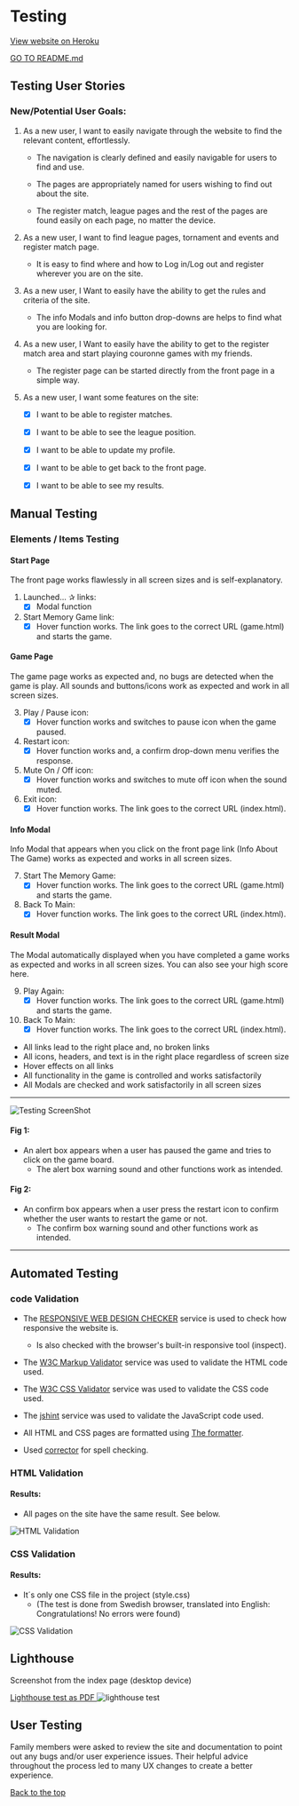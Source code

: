 # Testing

[View website on Heroku](https://manello-couronne.herokuapp.com/)

[GO TO README.md](README.md)

## Testing User Stories

### New/Potential User Goals:

1. As a new user, I want to easily navigate through the website to find the relevant content, effortlessly.

   - The navigation is clearly defined and easily navigable for users to find and use.

   - The pages are appropriately named for users wishing to find out about the site.

   - The register match, league pages and the rest of the pages are found easily on each page, no matter the device.
   
2. As a new user, I want to find league pages, tornament and events and register match page.

   - It is easy to find where and how to Log in/Log out and register wherever you are on the site.

3. As a new user, I Want to easily have the ability to get the rules and criteria of the site.

   - The info Modals and info button drop-downs are helps to find what you are looking for.

4. As a new user, I Want to easily have the ability to get to the register match area and start playing couronne games with my friends.

   - The register page can be started directly from the front page in a simple way.

5. As a new user, I want some features on the site:

   - [x] I want to be able to register matches.

   - [x] I want to be able to see the league position.

   - [x] I want to be able to update my profile.

   - [x] I want to be able to get back to the front page.

   - [x] I want to be able to see my  results.

## Manual Testing

### Elements / Items Testing


#### Start Page

The front page works flawlessly in all screen sizes and is self-explanatory.

1. Launched... ✰  links:
   - [x] Modal function 
2. Start Memory Game link:
   - [x] Hover function works. The link goes to the correct URL (game.html) and starts the game.

#### Game Page

The game page works as expected and, no bugs are detected when the game is play. All sounds and buttons/icons work as expected and work in all screen sizes.

3. Play / Pause icon:
   - [x] Hover function works and switches to pause icon when the game paused.
4. Restart icon:
   - [x] Hover function works and, a confirm drop-down menu verifies the response.
5. Mute On / Off icon:
   - [x] Hover function works and switches to mute off icon when the sound muted.
6. Exit icon:
   - [x] Hover function works. The link goes to the correct URL (index.html).

#### Info Modal

Info Modal that appears when you click on the front page link (Info About The Game) works as expected and works in all screen sizes.

7. Start The Memory Game:
   - [x] Hover function works. The link goes to the correct URL (game.html) and starts the game.
8. Back To Main:
   - [x] Hover function works. The link goes to the correct URL (index.html).

#### Result Modal

The Modal automatically displayed when you have completed a game works as expected and works in all screen sizes. You can also see your high score here.

9. Play Again:
   - [x] Hover function works. The link goes to the correct URL (game.html) and starts the game.
10. Back To Main:
    - [x] Hover function works. The link goes to the correct URL (index.html).

- All links lead to the right place and, no broken links
- All icons, headers, and text is in the right place regardless of screen size
- Hover effects on all links
- All functionality in the game is controlled and works satisfactorily
- All Modals are checked and work satisfactorily in all screen sizes

---

![Testing ScreenShot](assets/readme-resources/alert-confirm.jpg)

#### Fig 1:

- An alert box appears when a user has paused the game and tries to click on the game board.
  - The alert box warning sound and other functions work as intended.

#### Fig 2:

- An confirm box appears when a user press the restart icon to confirm whether the user wants to restart the game or not.
  - The confirm box warning sound and other functions work as intended.

---

## Automated Testing

### code Validation

- The [RESPONSIVE WEB DESIGN CHECKER](https://responsivedesignchecker.com/) service is used to check how responsive the website is.

  - Is also checked with the browser's built-in responsive tool (inspect).

- The [W3C Markup Validator](https://validator.w3.org/) service was used to validate the HTML code used.

- The [W3C CSS Validator](https://jigsaw.w3.org/css-validator/) service was used to validate the CSS code used.

- The [jshint](https://jshint.com/) service was used to validate the JavaScript code used.

- All HTML and CSS pages are formatted using [The formatter](https://www.freeformatter.com/).

- Used [corrector](https://www.corrector.co/) for spell checking.

### HTML Validation

#### Results:

- All pages on the site have the same result. See below.

![HTML Validation](assets/readme-resources/html-validaor-image.jpg)

### CSS Validation

#### Results:

- It´s only one CSS file in the project (style.css)
  - (The test is done from Swedish browser, translated into English: Congratulations! No errors were found)

![CSS Validation](assets/readme-resources/css-validaor-image.jpg)

## Lighthouse

Screenshot from the index page (desktop device)

[Lighthouse test as PDF ](assets/readme-resources/lighthouse.pdf)
![lighthouse test](assets/readme-resources/lighthouse-index.jpg)

## User Testing

Family members were asked to review the site and documentation to point out any bugs and/or user experience issues. Their helpful advice throughout the process led to many UX changes to create a better experience.

[Back to the top](#Testing) 
